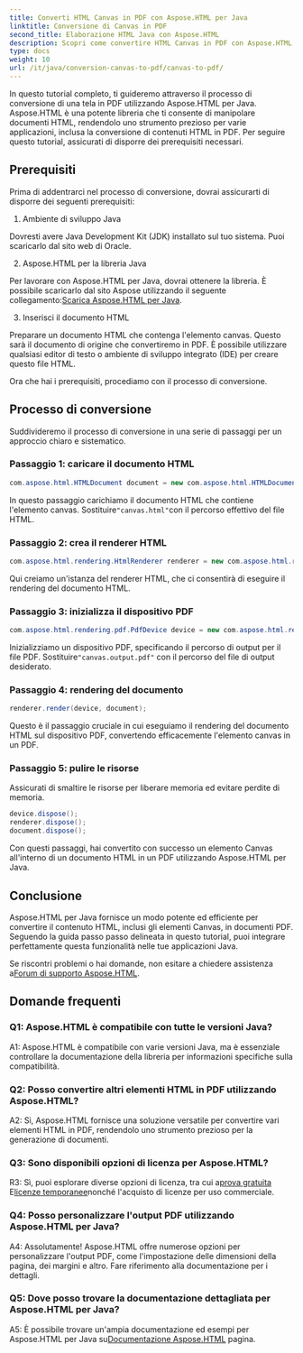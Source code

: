 ```yaml
---
title: Converti HTML Canvas in PDF con Aspose.HTML per Java
linktitle: Conversione di Canvas in PDF
second_title: Elaborazione HTML Java con Aspose.HTML
description: Scopri come convertire HTML Canvas in PDF con Aspose.HTML per Java in questa guida passo passo.
type: docs
weight: 10
url: /it/java/conversion-canvas-to-pdf/canvas-to-pdf/
---
```

In questo tutorial completo, ti guideremo attraverso il processo di conversione di una tela in PDF utilizzando Aspose.HTML per Java. Aspose.HTML è una potente libreria che ti consente di manipolare documenti HTML, rendendolo uno strumento prezioso per varie applicazioni, inclusa la conversione di contenuti HTML in PDF. Per seguire questo tutorial, assicurati di disporre dei prerequisiti necessari.

## Prerequisiti

Prima di addentrarci nel processo di conversione, dovrai assicurarti di disporre dei seguenti prerequisiti:

1. Ambiente di sviluppo Java

Dovresti avere Java Development Kit (JDK) installato sul tuo sistema. Puoi scaricarlo dal sito web di Oracle.

2. Aspose.HTML per la libreria Java

 Per lavorare con Aspose.HTML per Java, dovrai ottenere la libreria. È possibile scaricarlo dal sito Aspose utilizzando il seguente collegamento:[Scarica Aspose.HTML per Java](https://releases.aspose.com/html/java/).

3. Inserisci il documento HTML

Preparare un documento HTML che contenga l'elemento canvas. Questo sarà il documento di origine che convertiremo in PDF. È possibile utilizzare qualsiasi editor di testo o ambiente di sviluppo integrato (IDE) per creare questo file HTML.

Ora che hai i prerequisiti, procediamo con il processo di conversione.

## Processo di conversione

Suddivideremo il processo di conversione in una serie di passaggi per un approccio chiaro e sistematico.

### Passaggio 1: caricare il documento HTML

```java
com.aspose.html.HTMLDocument document = new com.aspose.html.HTMLDocument(Resources.input("canvas.html"));
```

 In questo passaggio carichiamo il documento HTML che contiene l'elemento canvas. Sostituire`"canvas.html"`con il percorso effettivo del file HTML.

### Passaggio 2: crea il renderer HTML

```java
com.aspose.html.rendering.HtmlRenderer renderer = new com.aspose.html.rendering.HtmlRenderer();
```

Qui creiamo un'istanza del renderer HTML, che ci consentirà di eseguire il rendering del documento HTML.

### Passaggio 3: inizializza il dispositivo PDF

```java
com.aspose.html.rendering.pdf.PdfDevice device = new com.aspose.html.rendering.pdf.PdfDevice(Resources.output("canvas.output.pdf"));
```

 Inizializziamo un dispositivo PDF, specificando il percorso di output per il file PDF. Sostituire`"canvas.output.pdf"` con il percorso del file di output desiderato.

### Passaggio 4: rendering del documento

```java
renderer.render(device, document);
```

Questo è il passaggio cruciale in cui eseguiamo il rendering del documento HTML sul dispositivo PDF, convertendo efficacemente l'elemento canvas in un PDF.

### Passaggio 5: pulire le risorse

Assicurati di smaltire le risorse per liberare memoria ed evitare perdite di memoria.

```java
device.dispose();
renderer.dispose();
document.dispose();
```

Con questi passaggi, hai convertito con successo un elemento Canvas all'interno di un documento HTML in un PDF utilizzando Aspose.HTML per Java.

## Conclusione

Aspose.HTML per Java fornisce un modo potente ed efficiente per convertire il contenuto HTML, inclusi gli elementi Canvas, in documenti PDF. Seguendo la guida passo passo delineata in questo tutorial, puoi integrare perfettamente questa funzionalità nelle tue applicazioni Java.

 Se riscontri problemi o hai domande, non esitare a chiedere assistenza a[Forum di supporto Aspose.HTML](https://forum.aspose.com/).

## Domande frequenti

### Q1: Aspose.HTML è compatibile con tutte le versioni Java?

A1: Aspose.HTML è compatibile con varie versioni Java, ma è essenziale controllare la documentazione della libreria per informazioni specifiche sulla compatibilità.

### Q2: Posso convertire altri elementi HTML in PDF utilizzando Aspose.HTML?

A2: Sì, Aspose.HTML fornisce una soluzione versatile per convertire vari elementi HTML in PDF, rendendolo uno strumento prezioso per la generazione di documenti.

### Q3: Sono disponibili opzioni di licenza per Aspose.HTML?

 R3: Sì, puoi esplorare diverse opzioni di licenza, tra cui a[prova gratuita](https://releases.aspose.com/) E[licenze temporanee](https://purchase.aspose.com/temporary-license/)nonché l'acquisto di licenze per uso commerciale.

### Q4: Posso personalizzare l'output PDF utilizzando Aspose.HTML per Java?

A4: Assolutamente! Aspose.HTML offre numerose opzioni per personalizzare l'output PDF, come l'impostazione delle dimensioni della pagina, dei margini e altro. Fare riferimento alla documentazione per i dettagli.

### Q5: Dove posso trovare la documentazione dettagliata per Aspose.HTML per Java?

 A5: È possibile trovare un'ampia documentazione ed esempi per Aspose.HTML per Java su[Documentazione Aspose.HTML](https://reference.aspose.com/html/java/) pagina.